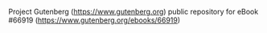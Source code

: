 Project Gutenberg (https://www.gutenberg.org) public repository for
eBook #66919 (https://www.gutenberg.org/ebooks/66919)

